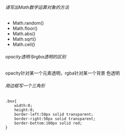 ###### 请写出Math数学运算对象的方法

+ Math.random()
+ Math.floor()
+ Math.abs()
+ Math.sqrt()
+ Math.ceil()

###### opacity透明与rgba透明的区别

opacity针对某一个元素透明，rgba针对某一个背景  色透明

###### 用边框写一个三角形

```
.box{
    width:0;
    height:0;
    border-left:50px solid transparent;
    border-right:50px solid transparent;
    border-bottom:100px solid red;
}
```


